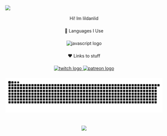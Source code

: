 

###

<div align="left">
  <img height="200" src="https://i.imgur.com/9iQ3n8k.png"  />
  <p align="center">Hi! Im lildanlid</p>
</div>

###

<p align="center">🚀 Languages I Use</p>

###

<div align="center">
  <img src="https://cdn.jsdelivr.net/gh/devicons/devicon/icons/javascript/javascript-original.svg" height="40" alt="javascript logo"  />
</div>

###

<p align="center">❤️ Links to stuff</p>

###

<div align="center">
  <a href="https://www.twitch.tv/lildanlid" target="_blank">
    <img src="https://raw.githubusercontent.com/maurodesouza/profile-readme-generator/master/src/assets/icons/social/twitch/default.svg" width="52" height="40" alt="twitch logo"  />
  </a>
  <a href="https://www.patreon.com/c/lildanlid/" target="_blank">
    <img src="https://raw.githubusercontent.com/maurodesouza/profile-readme-generator/master/src/assets/icons/social/patreon/default.svg" width="52" height="40" alt="patreon logo"  />
  </a>
</div>

###

<img src="https://raw.githubusercontent.com/lildanlid/lildanlid/output/snake.svg" alt="Snake animation" />

###

<br clear="both">

<div align="center">
  <img src="https://profile-counter.glitch.me/lildanlid/count.svg?"  />
</div>

###
